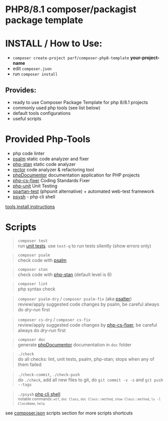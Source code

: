 # PHP8/8.1 composer/packagist package template

# INSTALL / How to Use:
* `composer create-project parf/composer-php8-template` **your-project-name**
* edit `composer.json`
* run `composer install`


## Provides:
* ready to use Composer Package Template for php 8/8.1 projects
* commonly used php tools (see list below)
* default tools configurations
* useful scripts

# Provided Php-Tools
* php code linter
* [psalm](https://psalm.dev/docs/annotating_code/supported_annotations/) static code analyzer and fixer
* [php-stan](https://phpstan.org/writing-php-code/phpdocs-basics) static code analyzer
* [rector](https://github.com/rectorphp/rector/blob/main/docs/rector_rules_overview.md) code analyzer & refactoring tool
* [phpDocumentor](https://docs.phpdoc.org/3.0/guide/guides/running-phpdocumentor.html#quickstart) documentation application for PHP projects
* [php-cs-fixer](https://mlocati.github.io/php-cs-fixer-configurator/) Coding Standards Fixer
* [php-unit](https://phpunit.readthedocs.io/en/9.5/writing-tests-for-phpunit.html) Unit Testing
* [spartan-test](https://github.com/parf/spartan-test) (phpunit alternative) + automated web-test framework
* [psysh](https://developpaper.com/psysh-php-interactive-console/) - php cli shell

[tools install instructions](setup-tools.howto)

# Scripts
> `composer test`<br>
    run [unit tests](https://github.com/parf/spartan-test). use `test-q` to run tests silently (show errors only)

> `composer psalm`<br>
    check code with [psalm](https://psalm.dev/docs/annotating_code/supported_annotations/)

> `composer stan`<br>
    check code with [php-stan](https://phpstan.org/writing-php-code/phpdocs-basics) (default level is 6)

> `composer lint`<br>
    php syntax check

> `composer psalm-dry` / `composer psalm-fix`  (aka [psalter](https://psalm.dev/docs/manipulating_code/fixing/))<br>
    review/apply suggested code changes by psalm, be careful always do *dry-run* first

> `composer cs-dry` / `composer cs-fix`<br>
    review/apply suggested code changes by [php-cs-fixer](https://mlocati.github.io/php-cs-fixer-configurator/), be careful always do *dry-run* first

> `composer doc`<br>
    generate [phpDocumentor](https://docs.phpdoc.org/3.0/guide/guides/running-phpdocumentor.html#quickstart) documentation in `doc` folder

> `./check`<br>
    do all checks: lint, unit tests, psalm, php-stan; stops when any of them failed

> `./check-commit`, `./check-push`<br>
    do `./check`, add all new files to git, do `git commit -v -s` and `git push --tags`

> `./psysh` [php cli shell](https://developpaper.com/psysh-php-interactive-console/)<br>
    <small>notable commands: `wtf`, `doc Class`, `doc Class::method`, `show Class::method`, `ls -l ClassName`, `help`</small>

see [composer.json](./composer.json) scripts section for more scripts shortcuts